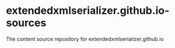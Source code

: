 # extendedxmlserializer.github.io-sources
The content source repository for extendedxmlserializer.github.io
